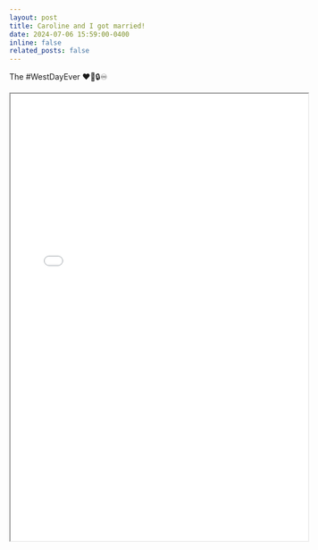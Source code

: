 ```yaml
---
layout: post
title: Caroline and I got married!
date: 2024-07-06 15:59:00-0400
inline: false
related_posts: false
---
```


The #WestDayEver ❤️💍🔒♾️

<iframe src="../../assets/img/Wedding.JPG" scrolling="no" style=" width: 533px; height: 800px;  overflow: hidden;" ></iframe>